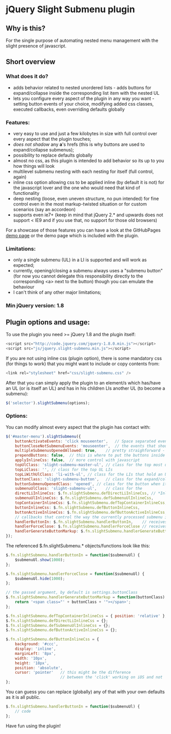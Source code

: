 # jQuery Slight Submenu plugin

## Why is this?

For the single purpose of automating nested menu management with the slight presence of javascript.

## Short overview

### What does it do?
- adds behavior related to nested unordered lists - adds buttons for expand/collapse inside the corresponding list item with the nested UL
- lets you configure every aspect of the plugin in any way you want - setting button events of your choice, modifying added css classes, executed callbacks, even overriding defaults globally

### Features:
- very easy to use and just a few kilobytes in size with full control over every aspect that the plugin touches;
- *does not shadow* any **a**'s hrefs (this is why buttons are used to expand/collapse submenus);
- possibility to replace defaults globally
- almost no css, as this plugin is intended to add behavior so its up to you how things will look
- multilevel submenu nesting with each nesting for itself (full control, again)
- inline css option allowing css to be applied inline (by default it is not) for the javascript lover and the one who would need that kind of functionality
- deep nesting (loose, even uneven structure, no pun intended) for fine control even in the most markup-twisted situation or for custom scenarios (say an accordeon)
- supports even ie7+ (keep in mind that jQuery 2.* and upwards does not support < IE9 and if you use that, no support for those old browsers)

For a showcase of those features you can have a look at the GitHubPages [demo page](http://velidar.github.io/jQuery.slight-submenu/) or the demo page which is included with the plugin.

### Limitations:
- only a single submenu (UL) in a LI is supported and will work as expected;
- currently, opening/closing a submenu always uses a "submenu button" (for now you cannot delegate this responsibility directly to the corresponding &lt;a&gt; next to the button) though you can emulate the behaviour
- I can't think of any other major limitations;

### Min jQuery version: 1.8

## Plugin options and usage:

To use the plugin you need >= jQuery 1.8 and the plugin itself:

```javascript
<script src="http://code.jquery.com/jquery-1.8.0.min.js"></script>
<script src="js/jquery.slight-submenu.min.js"></script>
```

If you are not using inline css (plugin option), there is some mandatory css (for things to work) that you might want to include or copy contents from:

```javascript
<link rel="stylesheet" href="css/slight-submenu.css" />
```

After that you can simply apply the plugin to an element/s which has/have an UL (or is itself an UL) and has in his children LIs another UL (to become a submenu):

```javascript
$('selector').slightSubmenu(options);
 ```

### Options:

You can modify almost every aspect that the plugin has contact with:

```javascript
$('#master-menu').slightSubmenu({
    buttonActivateEvents: 'click mouseenter',   // Space separated events string (just as you would use in a plain jQuery .on('events-string', ...) ) that activate the expand/collapse buttons
    buttonCloseNotSubmenuEvents: 'mouseenter',  // the events that should collapse a submenu are the same as the ones that open it - this option lets you specify those that should not be able to close it
    multipleSubmenusOpenedAllowed: true,    // pretty straighforward - if set to false, only a single submenu at a time can stay expanded 
    prependButtons: false,  // this is where to put the buttons inside the parent LI - in the beginning (true) or just before the submenu UL (false)
    applyInlineCss: false,  // more control with javascript
    topUlClass: 'slight-submenu-master-ul', // class for the top most ul, holding the LIs with submenu ULs
    topLiClass: '', // class for the top UL LIs
    topLiWithUlClass: 'li-with-ul', // class for the LIs that hold an UL
    buttonClass: 'slight-submenu-button',   // class for the expand/collapse buttons
    buttonSubmenuOpenedClass: 'opened', // class for the button when its corresponding submenu is visible
    submenuUlClass: 'slight-submenu-ul',    // class for the 
    directLiInlineCss: $.fn.slightSubmenu.defDirectLiInlineCss, // *InlineCss options hold js objects with css definitions (those options correspond to the elements we can attach classes to)
    submenuUlInlineCss: $.fn.slightSubmenu.defSubmenuUlInlineCss,
    topContainerInlineCss: $.fn.slightSubmenu.defTopContainerInlineCss,
    buttonInlineCss: $.fn.slightSubmenu.defButtonInlineCss,
    buttonActiveInlineCss: $.fn.slightSubmenu.defButtonActiveInlineCss,
    // callbacks that control the way the currently processed submenu is managed
    handlerButtonIn: $.fn.slightSubmenu.handlerButtonIn,    // receives a jQuery object (the $submenuUl) as an argument; makes the menu visible
    handlerForceClose: $.fn.slightSubmenu.handlerForceClose // receives a jQuery object (the $submenuUl) as an argument; hides the menu
    handlerGenerateButtonMarkup: $.fn.slightSubmenu.handlerGenerateButtonMarkup // allows for custom submenu button markup 
});
```

The referenced $.fn.slightSubmenu.* objects/functions look like this:
 
```javascript
$.fn.slightSubmenu.handlerButtonIn = function($submenuUl) {
    $submenuUl.show(1000);
};

$.fn.slightSubmenu.handlerForceClose = function($submenuUl) {
    $submenuUl.hide(1000);
};

// the passed argument, by default is settings.buttonClass
$.fn.slightSubmenu.handlerGenerateButtonMarkup = function(buttonClass) {
    return '<span class="' + buttonClass + '"></span>';
};

$.fn.slightSubmenu.defTopContainerInlineCss = { position: 'relative' };
$.fn.slightSubmenu.defDirectLiInlineCss = {};   
$.fn.slightSubmenu.defSubmenuUlInlineCss = {};
$.fn.slightSubmenu.defButtonActiveInlineCss = {};

$.fn.slightSubmenu.defButtonInlineCss = {
    background: '#ccc',
    display: 'inline',
    marginLeft: '8px',
    width: '10px',
    height: '18px',
    position: 'absolute',
    cursor: 'pointer'   // this might be the difference 
                        // between the 'click' working on iOS and not
};
```

You can guess you can replace (globally) any of that with your own defaults as it is all public.

```javascript
$.fn.slightSubmenu.handlerButtonIn = function($submenuUl) {
    // code
};
 ```
 
Have fun using the plugin! 